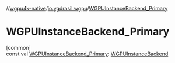 //[wgpu4k-native](../../index.md)/[io.ygdrasil.wgpu](index.md)/[WGPUInstanceBackend_Primary](-w-g-p-u-instance-backend_-primary.md)

# WGPUInstanceBackend_Primary

[common]\
const val [WGPUInstanceBackend_Primary](-w-g-p-u-instance-backend_-primary.md): [WGPUInstanceBackend](-w-g-p-u-instance-backend/index.md)